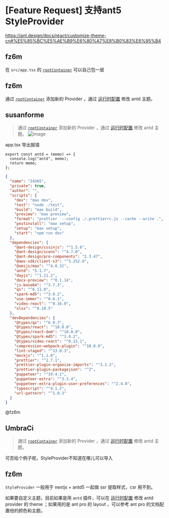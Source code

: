 # [Feature Request] 支持ant5 StyleProvider

https://ant.design/docs/react/customize-theme-cn#%E5%85%BC%E5%AE%B9%E6%80%A7%E8%B0%83%E6%95%B4

## fz6m

在 `src/app.tsx` 的 [`rootContainer`](https://umijs.org/docs/api/runtime-config#rootcontainerlastrootcontainer-args) 可以自己包一层

## fz6m

通过 [`rootContainer`](https://umijs.org/docs/api/runtime-config#rootcontainerlastrootcontainer-args) 添加新的 Provider ，通过 [运行时配置](https://umijs.org/docs/max/antd#%E8%BF%90%E8%A1%8C%E6%97%B6%E9%85%8D%E7%BD%AE) 修改 antd 主题。

## susanforme

> 通过 [`rootContainer`](https://umijs.org/docs/api/runtime-config#rootcontainerlastrootcontainer-args) 添加新的 Provider ，通过 [运行时配置](https://umijs.org/docs/max/antd#%E8%BF%90%E8%A1%8C%E6%97%B6%E9%85%8D%E7%BD%AE) 修改 antd 主题。
> ![image](https://user-images.githubusercontent.com/51266600/217449294-529a6f90-2ce0-4de1-bed1-bf98f4e2a229.png)

app.tsx 导出报错

```tsx
export const antd = (memo) => {
  console.log("antd", memo);
  return memo;
};
```

```json
{
  "name": "24365",
  "private": true,
  "author": "",
  "scripts": {
    "dev": "max dev",
    "test": "node ./test",
    "build": "max build",
    "preview": "max preview",
    "format": "prettier  --config ./.prettierrc.js --cache --write .",
    "postinstall": "max setup",
    "setup": "max setup",
    "start": "npm run dev"
  },
  "dependencies": {
    "@ant-design/cssinjs": "^1.5.6",
    "@ant-design/icons": "^4.7.0",
    "@ant-design/pro-components": "2.3.47",
    "@aws-sdk/client-s3": "^3.252.0",
    "@umijs/max": "^4.0.32",
    "antd": "5.1.7",
    "dayjs": "^1.11.2",
    "docx-preview": "^0.1.14",
    "js-base64": "^3.7.3",
    "qs": "^6.11.0",
    "spark-md5": "^3.0.2",
    "use-immer": "^0.8.1",
    "video-react": "^0.16.0",
    "xlsx": "^0.18.5"
  },
  "devDependencies": {
    "@types/qs": "^6.9.7",
    "@types/react": "^18.0.0",
    "@types/react-dom": "^18.0.0",
    "@types/spark-md5": "^3.0.2",
    "@types/video-react": "^0.15.1",
    "compression-webpack-plugin": "^10.0.0",
    "lint-staged": "^13.0.3",
    "mockjs": "^1.1.0",
    "prettier": "^2.7.1",
    "prettier-plugin-organize-imports": "^3.2.2",
    "prettier-plugin-packagejson": "^2",
    "puppeteer": "^19.4.1",
    "puppeteer-extra": "^3.3.4",
    "puppeteer-extra-plugin-user-preferences": "^2.4.0",
    "typescript": "^4.1.2",
    "url-pattern": "^1.0.3"
  }
}
```

@fz6m

## UmbraCi

> 通过 [`rootContainer`](https://umijs.org/docs/api/runtime-config#rootcontainerlastrootcontainer-args) 添加新的 Provider ，通过 [运行时配置](https://umijs.org/docs/max/antd#%E8%BF%90%E8%A1%8C%E6%97%B6%E9%85%8D%E7%BD%AE) 修改 antd 主题。

可否给个例子呢，StyleProvider不知道在哪儿可以导入

## fz6m

`StyleProvider` 一般用于 nextjs + antd5 一起做 ssr 提取样式，csr 用不到。

如果要自定义主题，目前如果是用 `antd` 插件，可以在 [运行时配置](https://umijs.org/docs/max/antd#%E8%BF%90%E8%A1%8C%E6%97%B6%E9%85%8D%E7%BD%AE) 修改 antd provider 的 theme ；如果用的是 ant pro 的 layout ，可以参考 ant pro 的文档配置他的颜色和主题。
